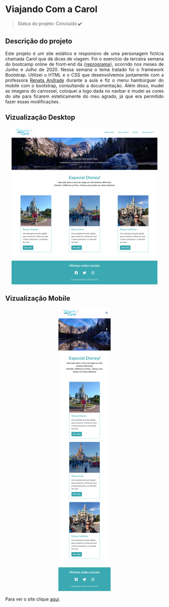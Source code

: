 # Viajando Com a Carol

> Status do projeto: Concluído :heavy_check_mark:

## Descrição do projeto

<p align="justify">Este projeto é um site estático e responsivo de uma personagem fictícia chamada Carol que dá dicas de viagem.
Foi o exercício da terceira semana do bootcamp online de front-end da <a href="https://reprograma.com.br/">{reprograma}</a>, ocorrido nos meses de 
Junho e Julho de 2020. Nessa semana o tema tratado foi o framework Bootstrap. Utilizei o HTML e o CSS que desenvolvemos 
juntamente com a professora <a href="https://github.com/re-andrade1987">Renata Andrade</a> durante a aula e fiz o menu hambúrguer
do mobile com o bootstrap, consultando a documentação. Além disso, mudei as imagens do carrossel, coloquei a logo dada no navbar 
e mudei as cores do site para ficarem esteticamente do meu agrado, já que era permitido fazer essas modificações.

## Vizualização Desktop
<div align=center>
<img src="https://github.com/raqcalazans/ViajandoComACarol/blob/master/assets/desktop.png" alt="Vizualização do site Viajando com a Carol em desktop" 
height="500px">
</div>

## Vizualização Mobile
<div align=center>
<img src="https://github.com/raqcalazans/ViajandoComACarol/blob/master/assets/mobile.png" alt="Vizualização do site Viajando com a Carol em desktop" 
height="900px">
</div>

Para ver o site clique <a href="https://raqcalazans.github.io/ViajandoComACarol/">aqui</a>.</p>
